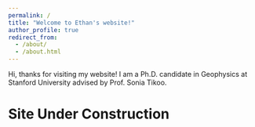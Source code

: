 ```yaml
---
permalink: /
title: "Welcome to Ethan's website!"
author_profile: true
redirect_from: 
  - /about/
  - /about.html
---
```


Hi, thanks for visiting my website! I am a Ph.D. candidate in Geophysics at Stanford University advised by Prof. Sonia Tikoo.  

Site Under Construction
======
